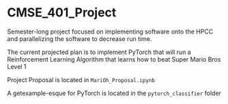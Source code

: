 # CMSE_401_Project
Semester-long project focused on implementing software onto the HPCC and 
parallelizing the software to decrease run time.

The current projected plan is to implement PyTorch that will
run a Reinforcement Learning Algorithm that learns how to beat Super Mario Bros Level 1

Project Proposal is located in `MariOh_Proposal.ipynb`

A getexample-esque for PyTorch is located in the `pytorch_classifier` folder
